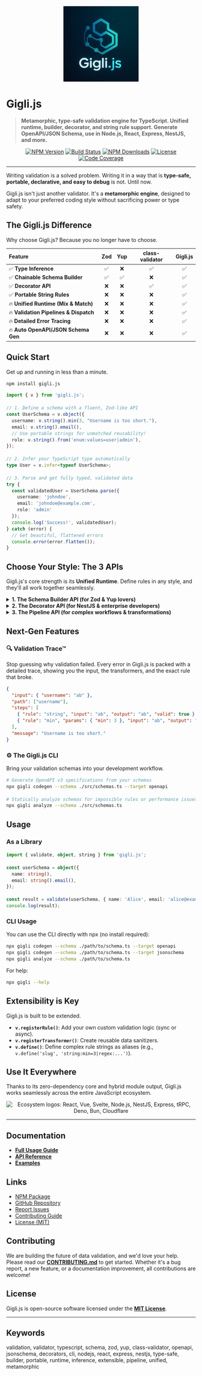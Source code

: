 <div align="center">
  <img src="assets/giglijs.png" alt="Gigli.js Logo" width="200" />
</div>

# Gigli.js

> **Metamorphic, type-safe validation engine for TypeScript. Unified runtime, builder, decorator, and string rule support. Generate OpenAPI/JSON Schema, use in Node.js, React, Express, NestJS, and more.**

<p align="center">
  <a href="https://www.npmjs.com/package/gigli.js"><img src="https://img.shields.io/npm/v/gigli.js.svg?style=flat-square" alt="NPM Version"></a>
  <a href="https://github.com/jasgigli/gigli.js/actions/workflows/ci.yml"><img src="https://img.shields.io/github/actions/workflow/status/jasgigli/gigli.js/ci.yml?branch=main&style=flat-square" alt="Build Status"></a>
  <a href="https://www.npmjs.com/package/gigli.js"><img src="https://img.shields.io/npm/dt/gigli.js.svg?style=flat-square" alt="NPM Downloads"></a>
  <a href="https://github.com/jasgigli/gigli.js/blob/main/LICENSE"><img src="https://img.shields.io/npm/l/gigli.js.svg?style=flat-square" alt="License"></a>
  <a href="https://codecov.io/gh/jasgigli/gigli.js"><img src="https://codecov.io/gh/jasgigli/gigli.js/branch/main/graph/badge.svg?style=flat-square" alt="Code Coverage"></a>
  <!-- Add more badges as needed, e.g., code coverage, bundle size -->
</p>

---

Writing validation is a solved problem. Writing it in a way that is **type-safe, portable, declarative, and easy to debug** is not. Until now.

Gigli.js isn't just another validator. It's a **metamorphic engine**, designed to adapt to your preferred coding style without sacrificing power or type safety.

## The Gigli.js Difference

Why choose Gigli.js? Because you no longer have to choose.

| Feature | Zod | Yup | class-validator | **Gigli.js** |
| :--- | :---: | :---: | :---: | :---: |
| ✅ **Type Inference** | ✅ | ❌ | ✅ | ✅ |
| ✅ **Chainable Schema Builder** | ✅ | ✅ | ❌ | ✅ |
| ✅ **Decorator API** | ❌ | ❌ | ✅ | ✅ |
| ✅ **Portable String Rules** | ❌ | ❌ | ❌ | ✅ |
| 🔥 **Unified Runtime (Mix & Match)** | ❌ | ❌ | ❌ | ✅ |
| 🔥 **Validation Pipelines & Dispatch** | ❌ | ❌ | ❌ | ✅ |
| 🔥 **Detailed Error Tracing** | ❌ | ❌ | ❌ | ✅ |
| 🔥 **Auto OpenAPI/JSON Schema Gen** | ❌ | ❌ | ❌ | ✅ |

## Quick Start

Get up and running in less than a minute.

```bash
npm install gigli.js
```

```typescript
import { v } from 'gigli.js';

// 1. Define a schema with a fluent, Zod-like API
const UserSchema = v.object({
  username: v.string().min(3, "Username is too short."),
  email: v.string().email(),
  // Use portable strings for unmatched reusability!
  role: v.string().from('enum:values=user|admin'),
});

// 2. Infer your TypeScript type automatically
type User = v.infer<typeof UserSchema>;

// 3. Parse and get fully typed, validated data
try {
  const validatedUser = UserSchema.parse({
    username: 'johndoe',
    email: 'johndoe@example.com',
    role: 'admin'
  });
  console.log('Success!', validatedUser);
} catch (error) {
  // Get beautiful, flattened errors
  console.error(error.flatten());
}
```

## Choose Your Style: The 3 APIs

Gigli.js's core strength is its **Unified Runtime**. Define rules in any style, and they'll all work together seamlessly.

<details>
  <summary><strong>1. The Schema Builder API (for Zod & Yup lovers)</strong></summary>

  Build complex, type-safe schemas with a fluent, chainable API. This is the recommended approach for most use cases.

  ```typescript
  import { v } from 'gigli.js';

  const PostSchema = v.object({
    id: v.string().uuid(),
    title: v.string().min(5).max(100),
    tags: v.array(v.string().min(2)).optional(),
    author: UserSchema, // Schemas are composable!
  });
  ```
</details>

<details>
  <summary><strong>2. The Decorator API (for NestJS & enterprise developers)</strong></summary>

  Add validation directly to your classes for a clean, declarative, and object-oriented approach.

  ```typescript
  import { v, ValidatedModel } from 'gigli.js';

  // Cross-field validation at the class level
  @v.Refine((dto) => dto.password === dto.passwordConfirm, {
    message: "Passwords don't match",
    path: ['passwordConfirm'], // Assign error to a specific field
  })
  class CreateUserDto extends ValidatedModel {
    @v.Rule(v.string().email())
    email: string;

    // You can even use portable strings here!
    @v.Rule('string:min=8,max=50')
    password: string;

    @v.Rule(v.string())
    passwordConfirm: string;
  }

  // Throws a detailed error on failure
  const userDto = CreateUserDto.from(request.body);
  ```
</details>

<details>
  <summary><strong>3. The Pipeline API (for complex workflows & transformations)</strong></summary>

  Handle multi-step data processing, conditional logic, and side effects with grace.

  ```typescript
  const OrderPipeline = v.pipeline()
    // Step 1: Sanitize and transform the input
    .transform((data) => ({ ...data, orderId: data.id.toLowerCase() }))
    .validate(v.object({ orderId: v.string().min(1) }))

    // Step 2: Powerful conditional validation based on a field's value
    .dispatch('paymentMethod', {
      'credit_card': v.object({ card: CreditCardSchema }),
      'paypal': v.object({ email: v.string().email() }),
    })

    // Step 3: Cross-field business logic validation
    .refine((order) => order.total > 0, { message: 'Order total must be positive' })

    // Step 4: Perform side-effects without changing data
    .effect({
      onSuccess: (data) => analytics.track('OrderValidated', data.orderId),
      onFailure: (trace) => logger.error('Order Failed', { trace }),
    });

  const result = OrderPipeline.safeParse(orderData);
  ```
</details>

## Next-Gen Features

### 🔍 Validation Trace™

Stop guessing why validation failed. Every error in Gigli.js is packed with a detailed trace, showing you the input, the transformers, and the exact rule that broke.

```json
{
  "input": { "username": "ab" },
  "path": ["username"],
  "steps": [
    { "rule": "string", "input": "ab", "output": "ab", "valid": true },
    { "rule": "min", "params": { "min": 3 }, "input": "ab", "output": "ab", "valid": false }
  ],
  "message": "Username is too short."
}
```

### ⚙️ The Gigli.js CLI

Bring your validation schemas into your development workflow.

```bash
# Generate OpenAPI v3 specifications from your schemas
npx gigli codegen --schema ./src/schemas.ts --target openapi

# Statically analyze schemas for impossible rules or performance issues
npx gigli analyze --schema ./src/schemas.ts
```

## Usage

### As a Library

```ts
import { validate, object, string } from 'gigli.js';

const userSchema = object({
  name: string(),
  email: string().email(),
});

const result = validate(userSchema, { name: 'Alice', email: 'alice@example.com' });
console.log(result);
```

### CLI Usage

You can use the CLI directly with npx (no install required):

```sh
npx gigli codegen --schema ./path/to/schema.ts --target openapi
npx gigli codegen --schema ./path/to/schema.ts --target jsonschema
npx gigli analyze --schema ./path/to/schema.ts
```

For help:

```sh
npx gigli --help
```

## Extensibility is Key

Gigli.js is built to be extended.
- **`v.registerRule()`**: Add your own custom validation logic (sync or async).
- **`v.registerTransformer()`**: Create reusable data sanitizers.
- **`v.define()`**: Define complex rule strings as aliases (e.g., `v.define('slug', 'string:min=3|regex:...')`).

## Use It Everywhere

Thanks to its zero-dependency core and hybrid module output, Gigli.js works seamlessly across the entire JavaScript ecosystem.

<div align="center">
  <img src="https://raw.githubusercontent.com/your-username/gigli.js/main/assets/ecosystem.png" alt="Ecosystem logos: React, Vue, Svelte, Node.js, NestJS, Express, tRPC, Deno, Bun, Cloudflare">
</div>

---

## Documentation

- **[Full Usage Guide](docs/USAGE.md)**
- **[API Reference](#choose-your-style-the-3-apis)**
- **[Examples](examples/)**

## Links

- [NPM Package](https://www.npmjs.com/package/gigli.js)
- [GitHub Repository](https://github.com/jasgigli/gigli.js)
- [Report Issues](https://github.com/jasgigli/gigli.js/issues)
- [Contributing Guide](CONTRIBUTING.md)
- [License (MIT)](LICENSE)

## Contributing

We are building the future of data validation, and we'd love your help. Please read our **[CONTRIBUTING.md](https://github.com/your-username/gigli.js/blob/main/CONTRIBUTING.md)** to get started. Whether it's a bug report, a new feature, or a documentation improvement, all contributions are welcome!

## License

Gigli.js is open-source software licensed under the **[MIT License](https://github.com/your-username/gigli.js/blob/main/LICENSE)**.

---

## Keywords

validation, validator, typescript, schema, zod, yup, class-validator, openapi, jsonschema, decorators, cli, nodejs, react, express, nestjs, type-safe, builder, portable, runtime, inference, extensible, pipeline, unified, metamorphic
